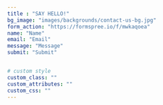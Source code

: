```yaml
---
title : "SAY HELLO!"
bg_image: "images/backgrounds/contact-us-bg.jpg"
form_action: "https://formspree.io/f/mwkaqoea"
name: "Name"
email: "Email"
message: "Message"
submit: "Submit"


# custom style
custom_class: "" 
custom_attributes: "" 
custom_css: ""
---
```


